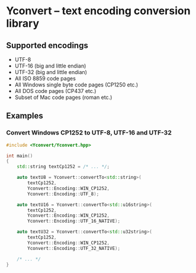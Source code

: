 # Yconvert – text encoding conversion library 

## Supported encodings

- UTF-8
- UTF-16 (big and little endian)
- UTF-32 (big and little endian)
- All ISO 8859 code pages 
- All Windows single byte code pages (CP1250 etc.)
- All DOS code pages (CP437 etc.)
- Subset of Mac code pages (roman etc.)

## Examples

### Convert Windows CP1252 to UTF-8, UTF-16 and UTF-32

```cxx
#include <Yconvert/Yconvert.hpp>

int main()
{
    std::string textCp1252 = /* ... */;

    auto textU8 = Yconvert::convertTo<std::string>(
        textCp1252,
        Yconvert::Encoding::WIN_CP1252,
        Yconvert::Encoding::UTF_8); 

    auto textU16 = Yconvert::convertTo<std::u16string>(
        textCp1252,
        Yconvert::Encoding::WIN_CP1252,
        Yconvert::Encoding::UTF_16_NATIVE); 

    auto textU32 = Yconvert::convertTo<std::u32string>(
        textCp1252,
        Yconvert::Encoding::WIN_CP1252,
        Yconvert::Encoding::UTF_32_NATIVE);

    /* ... */ 
}

```

